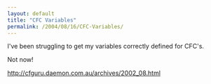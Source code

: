 ```yaml
---
layout: default
title: "CFC Variables"
permalink: /2004/08/16/CFC-Variables/
---
```


<P>I've been struggling to get my variables correctly defined for CFC's.</P>
<P>Not now!</P>
<P><A class="" href="http://cfguru.daemon.com.au/archives/2002_08.html" target=_blank>http://cfguru.daemon.com.au/archives/2002_08.html</A></P>